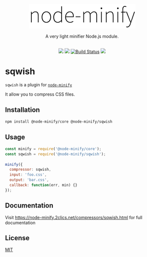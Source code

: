 <p align="center"><img src="/static/node-minify.png" width="348" alt="node-minify"></p>

<p align="center">A very light minifier Node.js module.</p>

<p align="center">
  <br>
  <a href="https://npmjs.org/package/@node-minify/sqwish"><img src="https://img.shields.io/npm/v/@node-minify/sqwish.svg"></a>
  <a href="https://npmjs.org/package/@node-minify/sqwish"><img src="https://img.shields.io/npm/dm/@node-minify/sqwish.svg"></a>
  <a href="https://github.com/srod/node-minify/actions"><img alt="Build Status" src="https://img.shields.io/endpoint.svg?url=https%3A%2F%2Factions-badge.atrox.dev%2Fsrod%2Fnode-minify%2Fbadge%3Fref%3Ddevelop&style=flat" /></a>
  <a href="https://codecov.io/gh/srod/node-minify"><img src="https://codecov.io/gh/srod/node-minify/branch/develop/graph/badge.svg"></a>
</p>

# sqwish

`sqwish` is a plugin for [`node-minify`](https://github.com/srod/node-minify)

It allow you to compress CSS files.

## Installation

```bash
npm install @node-minify/core @node-minify/sqwish
```

## Usage

```js
const minify = require('@node-minify/core');
const sqwish = require('@node-minify/sqwish');

minify({
  compressor: sqwish,
  input: 'foo.css',
  output: 'bar.css',
  callback: function(err, min) {}
});
```

## Documentation

Visit https://node-minify.2clics.net/compressors/sqwish.html for full documentation

## License

[MIT](https://github.com/srod/node-minify/blob/develop/LICENSE)
